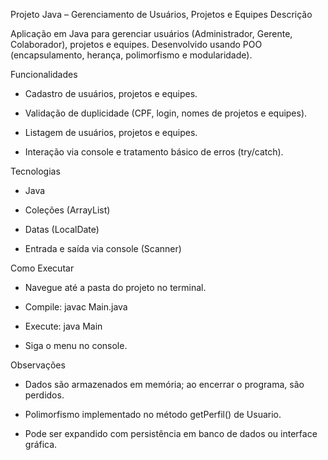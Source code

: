 Projeto Java – Gerenciamento de Usuários, Projetos e Equipes
Descrição

Aplicação em Java para gerenciar usuários (Administrador, Gerente, Colaborador), projetos e equipes. Desenvolvido usando POO (encapsulamento, herança, polimorfismo e modularidade).

Funcionalidades

- Cadastro de usuários, projetos e equipes.

- Validação de duplicidade (CPF, login, nomes de projetos e equipes).

- Listagem de usuários, projetos e equipes.

- Interação via console e tratamento básico de erros (try/catch).

Tecnologias

- Java

- Coleções (ArrayList)

- Datas (LocalDate)

- Entrada e saída via console (Scanner)

Como Executar

- Navegue até a pasta do projeto no terminal.

- Compile: javac Main.java

- Execute: java Main

- Siga o menu no console.

Observações

- Dados são armazenados em memória; ao encerrar o programa, são perdidos.

- Polimorfismo implementado no método getPerfil() de Usuario.

- Pode ser expandido com persistência em banco de dados ou interface gráfica.
